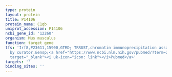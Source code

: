 ```yaml
---
type: protein
layout: protein
title: P14106
protein_name: C1qb
uniprot_accession: P14106
ncbi_gene_id: '12260'
organism: Mus musculus
function: target gene
tfs: 'Irf8,P23611,15900,GTRD; TRRUST,chromatin immunoprecipitation assay; inferred
  by curator,&ensp;<a href="https://www.ncbi.nlm.nih.gov/pubmed/?term=21862594%5Buid%5D"
  target="_blank"><i uk-icon="icon: link"></i>Pubmed</a>'
targets: ''
binding_sites: ''
---
```

